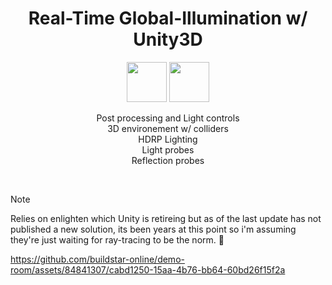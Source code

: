 <h1 align=center>
Real-Time Global-Illumination w/ Unity3D
</h1>

<p align="center">
  <img width="64" src="https://cdn4.iconfinder.com/data/icons/logos-brands-5/24/unity-1024.png">
  <img width="64" src="https://icons-for-free.com/iconfiles/png/512/C-1324888703033939247.png">
<p>

<p align=center>
Post processing and Light controls <br>
3D environement w/ colliders <br>
HDRP Lighting<br>
Light probes <br>
Reflection probes <br>
</p>
  
<br>

> [!NOTE]  
> Relies on enlighten which Unity is retireing but as of the last update has not published a new solution, its been years at this point so i'm assuming they're just waiting for ray-tracing to be the norm. 🤷


https://github.com/buildstar-online/demo-room/assets/84841307/cabd1250-15aa-4b76-bb64-60bd26f15f2a
